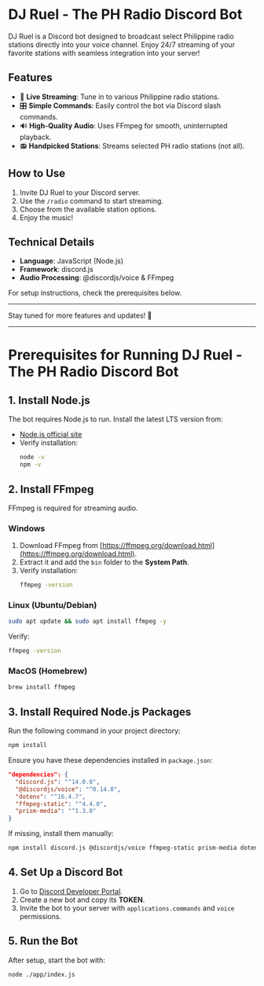 # DJ Ruel - The PH Radio Discord Bot

DJ Ruel is a Discord bot designed to broadcast select Philippine radio stations directly into your voice channel. Enjoy 24/7 streaming of your favorite stations with seamless integration into your server!

## Features
- 🎵 **Live Streaming**: Tune in to various Philippine radio stations.
- 🎛 **Simple Commands**: Easily control the bot via Discord slash commands.
- 🔊 **High-Quality Audio**: Uses FFmpeg for smooth, uninterrupted playback.
- 📻 **Handpicked Stations**: Streams selected PH radio stations (not all).

## How to Use
1. Invite DJ Ruel to your Discord server.
2. Use the `/radio` command to start streaming.
3. Choose from the available station options.
4. Enjoy the music!

## Technical Details
- **Language**: JavaScript (Node.js)
- **Framework**: discord.js
- **Audio Processing**: @discordjs/voice & FFmpeg

For setup instructions, check the prerequisites below.

---

Stay tuned for more features and updates! 🚀

---

# Prerequisites for Running DJ Ruel - The PH Radio Discord Bot

## 1. Install Node.js
The bot requires Node.js to run. Install the latest LTS version from:
- [Node.js official site](https://nodejs.org/)
- Verify installation:
  ```sh
  node -v
  npm -v
  ```

## 2. Install FFmpeg
FFmpeg is required for streaming audio.

### **Windows**
1. Download FFmpeg from [https://ffmpeg.org/download.html](https://ffmpeg.org/download.html).
2. Extract it and add the `bin` folder to the **System Path**.
3. Verify installation:
   ```sh
   ffmpeg -version
   ```

### **Linux (Ubuntu/Debian)**
```sh
sudo apt update && sudo apt install ffmpeg -y
```
Verify:
```sh
ffmpeg -version
```

### **MacOS (Homebrew)**
```sh
brew install ffmpeg
```

## 3. Install Required Node.js Packages
Run the following command in your project directory:
```sh
npm install
```
Ensure you have these dependencies installed in `package.json`:
```json
"dependencies": {
  "discord.js": "^14.0.0",
  "@discordjs/voice": "^0.14.0",
  "dotenv": "^16.4.7",
  "ffmpeg-static": "^4.4.0",
  "prism-media": "^1.3.0"
}
```
If missing, install them manually:
```sh
npm install discord.js @discordjs/voice ffmpeg-static prism-media dotenv
```

## 4. Set Up a Discord Bot
1. Go to [Discord Developer Portal](https://discord.com/developers/applications).
2. Create a new bot and copy its **TOKEN**.
3. Invite the bot to your server with `applications.commands` and `voice` permissions.

## 5. Run the Bot
After setup, start the bot with:
```sh
node ./app/index.js
```

